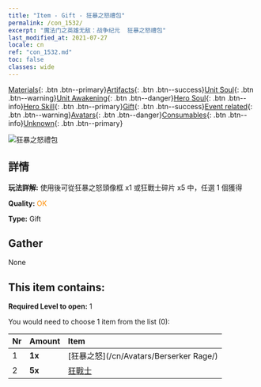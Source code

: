 ```yaml
---
title: "Item - Gift - 狂暴之怒禮包"
permalink: /con_1532/
excerpt: "魔法门之英雄无敌：战争纪元  狂暴之怒禮包"
last_modified_at: 2021-07-27
locale: cn
ref: "con_1532.md"
toc: false
classes: wide
---
```

 [Materials](/ItemsCN/){: .btn .btn--primary}[Artifacts](/ItemsCN/Artifacts/){: .btn .btn--success}[Unit Soul](/ItemsCN/UnitSoul/){: .btn .btn--warning}[Unit Awakening](/ItemsCN/UnitAwakening/){: .btn .btn--danger}[Hero Soul](/ItemsCN/HeroSoul/){: .btn .btn--info}[Hero Skill](/ItemsCN/HeroSkill/){: .btn .btn--primary}[Gift](/ItemsCN/Gift/){: .btn .btn--success}[Event related](/ItemsCN/Events/){: .btn .btn--warning}[Avatars](/ItemsCN/Avatars/){: .btn .btn--danger}[Consumables](/ItemsCN/Consumables/){: .btn .btn--info}[Unknown](/ItemsCN/Unknown/){: .btn .btn--primary}

 ![狂暴之怒禮包](/images/t/i_907146.png)

## 詳情
 **玩法詳解:** 使用後可從狂暴之怒頭像框 x1 或狂戰士碎片 x5 中，任選 1 個獲得

 **Quality:** <span style="color: #FF8C00">OK</span>

 **Type:** Gift

## Gather

  None

## This item contains:

 **Required Level to open:** 1

 You would need to choose 1 item from the list (0):

  | Nr | Amount |     Item    |
  |:---|:-------|:------------|
  | 1 |  **1x** | [狂暴之怒](/cn/Avatars/Berserker Rage/) |  | 
  | 2 |  **5x** | [狂戰士](/cn/Items/unt_224/) |  | 
